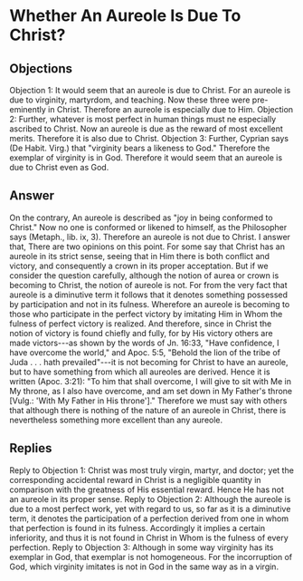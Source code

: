 # Whether An Aureole Is Due To Christ?
## Objections
Objection 1: It would seem that an aureole is due to Christ. For an aureole is due to virginity, martyrdom, and teaching. Now these three were pre-eminently in Christ. Therefore an aureole is especially due to Him.
Objection 2: Further, whatever is most perfect in human things must ne especially ascribed to Christ. Now an aureole is due as the reward of most excellent merits. Therefore it is also due to Christ.
Objection 3: Further, Cyprian says (De Habit. Virg.) that "virginity bears a likeness to God." Therefore the exemplar of virginity is in God. Therefore it would seem that an aureole is due to Christ even as God.
## Answer
On the contrary, An aureole is described as "joy in being conformed to Christ." Now no one is conformed or likened to himself, as the Philosopher says (Metaph., lib. ix, 3). Therefore an aureole is not due to Christ.
I answer that, There are two opinions on this point. For some say that Christ has an aureole in its strict sense, seeing that in Him there is both conflict and victory, and consequently a crown in its proper acceptation. But if we consider the question carefully, although the notion of aurea or crown is becoming to Christ, the notion of aureole is not. For from the very fact that aureole is a diminutive term it follows that it denotes something possessed by participation and not in its fulness. Wherefore an aureole is becoming to those who participate in the perfect victory by imitating Him in Whom the fulness of perfect victory is realized. And therefore, since in Christ the notion of victory is found chiefly and fully, for by His victory others are made victors---as shown by the words of Jn. 16:33, "Have confidence, I have overcome the world," and Apoc. 5:5, "Behold the lion of the tribe of Juda . . . hath prevailed"---it is not becoming for Christ to have an aureole, but to have something from which all aureoles are derived. Hence it is written (Apoc. 3:21): "To him that shall overcome, I will give to sit with Me in My throne, as I also have overcome, and am set down in My Father's throne [Vulg.: 'With My Father in His throne']." Therefore we must say with others that although there is nothing of the nature of an aureole in Christ, there is nevertheless something more excellent than any aureole.
## Replies
Reply to Objection 1: Christ was most truly virgin, martyr, and doctor; yet the corresponding accidental reward in Christ is a negligible quantity in comparison with the greatness of His essential reward. Hence He has not an aureole in its proper sense.
Reply to Objection 2: Although the aureole is due to a most perfect work, yet with regard to us, so far as it is a diminutive term, it denotes the participation of a perfection derived from one in whom that perfection is found in its fulness. Accordingly it implies a certain inferiority, and thus it is not found in Christ in Whom is the fulness of every perfection.
Reply to Objection 3: Although in some way virginity has its exemplar in God, that exemplar is not homogeneous. For the incorruption of God, which virginity imitates is not in God in the same way as in a virgin.